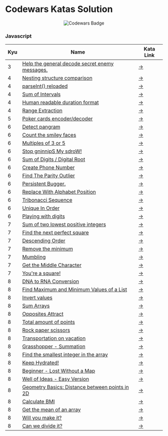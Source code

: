 # Codewars Katas Solution

<div align="center">

![Codewars Badge](https://www.codewars.com/users/amahmod/badges/large)

</div>

### Javascript

| Kyu | Name                                                                                                                   | Kata Link                                                    |
| --- | ---------------------------------------------------------------------------------------------------------------------- | ------------------------------------------------------------ |
| 3   | [Help the general decode secret enemy messages.](javascript/3_help_the_general_decode_secret_enemy_messages./index.js) | [→](https://www.codewars.com/kata/52cf02cd825aef67070008fa)  |
| 4   | [Nesting structure comparison](javascript/src/4_kyu_nesting_structure_comparison/index.js)                             | [→](https://www.codewars.com/kata/520446778469526ec0000001)  |
| 4   | [parseInt() reloaded](javascript/src/4_kyu_parseInt_reloaded/index.js)                                                 | [→](https://www.codewars.com/kata/525c7c5ab6aecef16e0001a5)  |
| 4   | [Sum of Intervals](javascript/4_sum_of_intervals/index.js)                                                             | [→](https://www.codewars.com/kata/52b7ed099cdc285c300001cd)  |
| 4   | [Human readable duration format](javascript/4_human_readable_duration_format/index.js)                                 | [→](https://www.codewars.com/kata/52742f58faf5485cae000b9a)  |
| 4   | [Range Extraction](javascript/4_range_extraction/index.js)                                                             | [→](https://www.codewars.com/kata/51ba717bb08c1cd60f00002f)  |
| 5   | [Poker cards encoder/decoder](javascript/5_poker_cards_encoder_decoder/index.js)                                       | [→](https://www.codewars.com/kata/52ebe4608567ade7d700044a)  |
| 6   | [Detect pangram](javascript/src/6_kyu_detect_pangram/index.js)                                                         | [→](https://www.codewars.com/kata/545cedaa9943f7fe7b000048)  |
| 6   | [Count the smiley faces](javascript/src/6_kyu_count_the_smiley_faces/index.js)                                         | [→](https://www.codewars.com/kata/583203e6eb35d7980400002a)  |
| 6   | [Multiples of 3 or 5](javascript/6_multiples_of_3_or_5/index.js)                                                       | [→](https://www.codewars.com/kata/514b92a657cdc65150000006)  |
| 6   | [Stop gninnipS My sdroW!](javascript/6_stop_gninnips_my_sdrow!/index.js)                                               | [→](https://www.codewars.com/kata/5264d2b162488dc400000001)  |
| 6   | [Sum of Digits / Digital Root](javascript/6_sum_of_digits___digital_root/index.js)                                     | [→](https://www.codewars.com/kata/541c8630095125aba6000c00)  |
| 6   | [Create Phone Number](javascript/6_create_phone_number/index.js)                                                       | [→](https://www.codewars.com/kata/525f50e3b73515a6db000b83)  |
| 6   | [Find The Parity Outlier](javascript/6_find_the_parity_outlier/index.js)                                               | [→](https://www.codewars.com/kata/5526fc09a1bbd946250002dc)  |
| 6   | [Persistent Bugger.](javascript/6_persistent_bugger./index.js)                                                         | [→](https://www.codewars.com/kata/55bf01e5a717a0d57e0000ec)  |
| 6   | [Replace With Alphabet Position](javascript/6_replace_with_alphabet_position/index.js)                                 | [→](https://www.codewars.com/kata/546f922b54af40e1e90001da)  |
| 6   | [Tribonacci Sequence](javascript/6_tribonacci_sequence/index.js)                                                       | [→](https://www.codewars.com/kata/556deca17c58da83c00002db)  |
| 6   | [Unique In Order](javascript/6_unique_in_order/index.js)                                                               | [→](https://www.codewars.com/kata/54e6533c92449cc251001667)  |
| 6   | [Playing with digits](javascript/6_playing_with_digits/index.js)                                                       | [→](https://www.codewars.com/kata/5552101f47fc5178b1000050)  |
| 7   | [Sum of two lowest positive integers](javascript/src/7_kyu_sum_of_two_lowest_positive_integer/index.js)                | [→](https://www.codewars.com/kata/558fc85d8fd1938afb000014)  |
| 7   | [Find the next perfect square](javascript/src/7_kyu_find_the_next_perfect_square/index.js)                             | [→](https://www.codewars.com/kata/56269eb78ad2e4ced1000013)  |
| 7   | [Descending Order](javascript/src/7_kyu_descending_order/index.js)                                                     | [→](https://www.codewars.com/kata/5467e4d82edf8bbf40000155)  |
| 7   | [Remove the minimum](javascript/src/7_kyu_remove_the_minimum/index.js)                                                 | [→](https://www.codewars.com/kata/563cf89eb4747c5fb100001b)  |
| 7   | [Mumbling](javascript/7_mumbling/index.js)                                                                             | [→](https://www.codewars.com/kata/5667e8f4e3f572a8f2000039)  |
| 7   | [Get the Middle Character](javascript/7_get_the_middle_character/index.js)                                             | [→](https://www.codewars.com/kata/56747fd5cb988479af000028)  |
| 7   | [You're a square!](javascript/7_you're_a_square!/index.js)                                                             | [→](https://www.codewars.com/kata/54c27a33fb7da0db0100040e)  |
| 8   | [DNA to RNA Conversion](javascript/src/8_kyu_dna_to_rna_conversion/index.js)                                           | [→](https://www.codewars.com/kata/5556282156230d0e5e000089/) |
| 8   | [Find Maximum and Minimum Values of a List](javascript/src/8_kyu_find_maximum_and_minimum_values_of_list/index.js)     | [→](https://www.codewars.com/kata/577a98a6ae28071780000989)  |
| 8   | [Invert values](javascript/src/8_kyu_invert_values/index.js)                                                           | [→](https://www.codewars.com/kata/5899dc03bc95b1bf1b0000ad)  |
| 8   | [Sum Arrays](javascript/src/8_kyu_sum_arrays/index.js)                                                                 | [→](https://www.codewars.com/kata/555086d53eac039a2a000083)  |
| 8   | [Opposites Attract](javascript/src/8_kyu_opposites_attract/index.js)                                                   | [→](https://www.codewars.com/kata/53dc54212259ed3d4f00071c)  |
| 8   | [Total amount of points](javascript/src/8_kyu_total_amount_of_points/index.js)                                         | [→](https://www.codewars.com/kata/5bb904724c47249b10000131)  |
| 8   | [Rock paper scissors](javascript/src/8_kyu_rock_paper_scissors/index.js)                                               | [→](https://www.codewars.com/kata/5672a98bdbdd995fad00000f)  |
| 8   | [Transportation on vacation](javascript/src/8_kyu_transportation_on_vacation/index.js)                                 | [→](https://www.codewars.com/kata/568d0dd208ee69389d000016)  |
| 8   | [Grasshopper - Summation](javascript/8_grasshopper_-_summation/index.js)                                               | [→](https://www.codewars.com/kata/55d24f55d7dd296eb9000030)  |
| 8   | [Find the smallest integer in the array](javascript/8_find_the_smallest_integer_in_the_array/index.js)                 | [→](https://www.codewars.com/kata/55a2d7ebe362935a210000b2)  |
| 8   | [Keep Hydrated!](javascript/8_keep_hydrated!/index.js)                                                                 | [→](https://www.codewars.com/kata/582cb0224e56e068d800003c)  |
| 8   | [Beginner - Lost Without a Map](javascript/8_beginner_-_lost_without_a_map/index.js)                                   | [→](https://www.codewars.com/kata/57f781872e3d8ca2a000007e)  |
| 8   | [Well of Ideas - Easy Version](javascript/8_well_of_ideas_-_easy_version/index.js)                                     | [→](https://www.codewars.com/kata/57f222ce69e09c3630000212)  |
| 8   | [Geometry Basics: Distance between points in 2D](javascript/8_geometry_basics:_distance_between_points_in_2d/index.js) | [→](https://www.codewars.com/kata/58dced7b702b805b200000be)  |
| 8   | [Calculate BMI](javascript/8_calculate_bmi/index.js)                                                                   | [→](https://www.codewars.com/kata/57a429e253ba3381850000fb)  |
| 8   | [Get the mean of an array](javascript/8_get_the_mean_of_an_array/index.js)                                             | [→](https://www.codewars.com/kata/563e320cee5dddcf77000158)  |
| 8   | [Will you make it?](javascript/8_will_you_make_it?/index.js)                                                           | [→](https://www.codewars.com/kata/5861d28f124b35723e00005e)  |
| 8   | [Can we divide it?](javascript/8_can_we_divide_it?/index.js)                                                           | [→](https://www.codewars.com/kata/5a2b703dc5e2845c0900005a)  |
